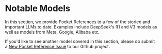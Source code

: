 # Notable Models

In this section, we provide Pocket References to a few of the storied and important
LLMs to date. Examples include DeepSeek's R1 and V3 models as well as models from
Meta, Google, Alibaba etc.

If you'd like to see another model covered in this section, please do submit a
[New Pocket Reference Issue](https://github.com/VectorInstitute/ai-pocket-reference/issues/new/choose)
to our Github project.
